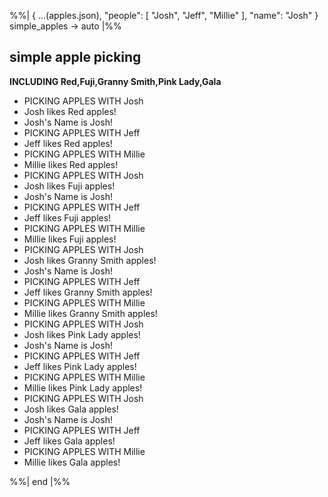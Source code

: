 %%|
{
...(apples.json),
"people": [
"Josh",
"Jeff",
"Millie"
],
"name": "Josh" }
simple_apples -> auto
|%%

## simple apple picking

**INCLUDING Red,Fuji,Granny Smith,Pink Lady,Gala**

- PICKING APPLES WITH Josh
- Josh likes Red apples!
- Josh's Name is Josh!
- PICKING APPLES WITH Jeff
- Jeff likes Red apples!
- PICKING APPLES WITH Millie
- Millie likes Red apples!
- PICKING APPLES WITH Josh
- Josh likes Fuji apples!
- Josh's Name is Josh!
- PICKING APPLES WITH Jeff
- Jeff likes Fuji apples!
- PICKING APPLES WITH Millie
- Millie likes Fuji apples!
- PICKING APPLES WITH Josh
- Josh likes Granny Smith apples!
- Josh's Name is Josh!
- PICKING APPLES WITH Jeff
- Jeff likes Granny Smith apples!
- PICKING APPLES WITH Millie
- Millie likes Granny Smith apples!
- PICKING APPLES WITH Josh
- Josh likes Pink Lady apples!
- Josh's Name is Josh!
- PICKING APPLES WITH Jeff
- Jeff likes Pink Lady apples!
- PICKING APPLES WITH Millie
- Millie likes Pink Lady apples!
- PICKING APPLES WITH Josh
- Josh likes Gala apples!
- Josh's Name is Josh!
- PICKING APPLES WITH Jeff
- Jeff likes Gala apples!
- PICKING APPLES WITH Millie
- Millie likes Gala apples!

%%| end |%%
